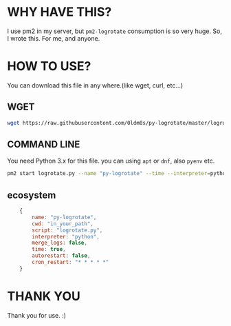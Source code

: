 # WHY HAVE THIS?
I use pm2 in my server, but `pm2-logrotate` consumption is so very huge.
So, I wrote this. For me, and anyone.
# HOW TO USE?
You can download this file in any where.(like wget, curl, etc...)
## WGET
```sh
wget https://raw.githubusercontent.com/0ldm0s/py-logrotate/master/logrotate.py
```
## COMMAND LINE
You need Python 3.x for this file. you can using `apt` or `dnf`, also `pyenv` etc.
```sh
pm2 start logrotate.py --name "py-logrotate" --time --interpreter=python --no-autorestart --cron "* * * * *"
```
## ecosystem
```javascript
    {
        name: "py-logrotate",
        cwd: "in_your_path",
        script: "logrotate.py",
        interpreter: "python",
        merge_logs: false,
        time: true,
        autorestart: false,
        cron_restart: "* * * * *"
    }
```
# THANK YOU
Thank you for use. :)